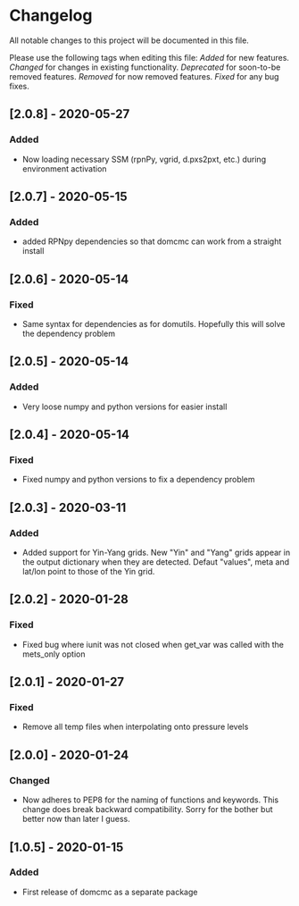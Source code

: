 # Changelog
All notable changes to this project will be documented in this file.

Please use the following tags when editing this file:
*Added* for new features.
*Changed* for changes in existing functionality.
*Deprecated* for soon-to-be removed features.
*Removed* for now removed features.
*Fixed* for any bug fixes. 

## [2.0.8] - 2020-05-27
### Added
- Now loading necessary SSM (rpnPy, vgrid, d.pxs2pxt, etc.) during environment activation

## [2.0.7] - 2020-05-15
### Added
- added RPNpy dependencies so that domcmc can work from a straight install

## [2.0.6] - 2020-05-14
### Fixed
- Same syntax for dependencies as for domutils. Hopefully this will solve the dependency problem

## [2.0.5] - 2020-05-14
### Added
- Very loose numpy and python versions for easier install

## [2.0.4] - 2020-05-14
### Fixed
- Fixed numpy and python versions to fix a dependency problem

## [2.0.3] - 2020-03-11
### Added
- Added support for Yin-Yang grids. New "Yin" and "Yang" grids appear in the output dictionary when 
they are detected. Defaut "values", meta and lat/lon point to those of the Yin grid.

## [2.0.2] - 2020-01-28
### Fixed
- Fixed bug where iunit was not closed when get_var was called with the mets_only option

## [2.0.1] - 2020-01-27
### Fixed
- Remove all temp files when interpolating onto pressure levels

## [2.0.0] - 2020-01-24
### Changed
- Now adheres to PEP8 for the naming of functions and keywords. 
  This change does break backward compatibility. Sorry for the bother but better now than 
  later I guess. 

## [1.0.5] - 2020-01-15
### Added
- First release of domcmc as a separate package
